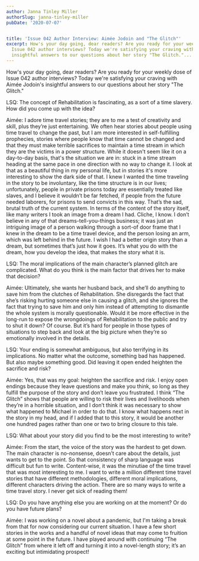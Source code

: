 ```yaml
---
author: Janna Tinley Miller
authorSlug: janna-tinley-miller
pubDate: '2020-07-07'


title: 'Issue 042 Author Interview: Aimée Jodoin and "The Glitch"'
excerpt: How's your day going, dear readers? Are you ready for your weekly dose of
  Issue 042 author interviews? Today we're satisfying your craving with Aimée Jodoin's
  insightful answers to our questions about her story "The Glitch."...
---
```

How's your day going, dear readers? Are you ready for your weekly dose of Issue 042 author interviews? Today we're satisfying your craving with Aimée Jodoin's insightful answers to our questions about her story "The Glitch."

LSQ: The concept of Rehabilitation is fascinating, as a sort of a time slavery. How did you come up with the idea?

Aimée: I adore time travel stories; they are to me a test of creativity and skill, plus they’re just entertaining. We often hear stories about people using time travel to change the past, but I am more interested in self-fulfilling prophecies, stories where people know that time cannot be changed and that they must make terrible sacrifices to maintain a time stream in which they are the victims in a power structure. While it doesn't seem like it on a day-to-day basis, that's the situation we are in: stuck in a time stream heading at the same pace in one direction with no way to change it. I look at that as a beautiful thing in my personal life, but in stories it's more interesting to show the dark side of that. I knew I wanted the time traveling in the story to be involuntary, like the time structure is in our lives; unfortunately, people in private prisons today are essentially treated like slaves, and I believe it wouldn’t be far fetched, if people from the future needed laborers, for prisons to send convicts in this way. That’s the sad, brutal truth of the current system. In terms of the content of the story itself, like many writers I took an image from a dream I had. Cliche, I know. I don’t believe in any of that dreams-tell-you-things business; it was just an intriguing image of a person walking through a sort-of door frame that I knew in the dream to be a time travel device, and the person losing an arm, which was left behind in the future. I wish I had a better origin story than a dream, but sometimes that’s just how it goes. It’s what you do with the dream, how you develop the idea, that makes the story what it is.

LSQ: The moral implications of the main character’s planned glitch are complicated. What do you think is the main factor that drives her to make that decision?

Aimée: Ultimately, she wants her husband back, and she’ll do anything to save him from the clutches of Rehabilitation. She disregards the fact that she’s risking hurting someone else in causing a glitch, and she ignores the fact that trying to save him and only him instead of attempting to dismantle the whole system is morally questionable. Would it be more effective in the long-run to expose the wrongdoings of Rehabilitation to the public and try to shut it down? Of course. But it’s hard for people in those types of situations to step back and look at the big picture when they’re so emotionally involved in the details.

LSQ: Your ending is somewhat ambiguous, but also terrifying in its implications. No matter what the outcome, something bad has happened. But also maybe something good. Did leaving it open ended heighten the sacrifice and risk?  

Aimée: Yes, that was my goal: heighten the sacrifice and risk. I enjoy open endings because they leave questions and make you think, so long as they fulfill the purpose of the story and don’t leave you frustrated. I think “The Glitch” shows that people are willing to risk their lives and livelihoods when they’re in a horrible situation, and I don’t think it was necessary to show what happened to Michael in order to do that. I know what happens next in the story in my head, and if I added that to this story, it would be another one hundred pages rather than one or two to bring closure to this tale.

LSQ: What about your story did you find to be the most interesting to write?

Aimée: From the start, the voice of the story was the hardest to get down. The main character is no-nonsense, doesn’t care about the details, just wants to get to the point. So that consistency of sharp language was difficult but fun to write. Content-wise, it was the minutiae of the time travel that was most interesting to me. I want to write a million different time travel stories that have different methodologies, different moral implications, different characters driving the action. There are so many ways to write a time travel story. I never get sick of reading them!

LSQ: Do you have anything else you are working on at the moment? Or do you have future plans? 

Aimée: I was working on a novel about a pandemic, but I'm taking a break from that for now considering our current situation. I have a few short stories in the works and a handful of novel ideas that may come to fruition at some point in the future. I have played around with continuing “The Glitch” from where it left off and turning it into a novel-length story; it’s an exciting but intimidating prospect!